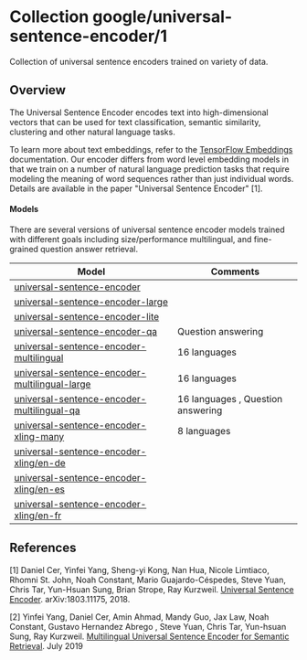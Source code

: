 # Collection google/universal-sentence-encoder/1
Collection of universal sentence encoders trained on variety of data.

<!-- module-type: text-embedding -->
<!-- network-architecture: DAN -->
<!-- network-architecture: Transformer -->
<!-- language: en -->

## Overview
The Universal Sentence Encoder encodes text into high-dimensional vectors that
can be used for text classification, semantic similarity, clustering and other
natural language tasks.

To learn more about text embeddings, refer to the [TensorFlow Embeddings](https://www.tensorflow.org/tutorials/text/word_embeddings)
documentation. Our encoder differs from word level embedding models in that we
train on a number of natural language prediction tasks that require modeling the
meaning of word sequences rather than just individual words. Details are
available in the paper "Universal Sentence Encoder" [1].

#### Models

There are several versions of universal sentence encoder models trained with
different goals including size/performance multilingual, and fine-grained
question answer retrieval.

| Model      | Comments |
|------------|----------|
| [universal-sentence-encoder](https://tfhub.dev/google/universal-sentence-encoder) |
| [universal-sentence-encoder-large](https://tfhub.dev/google/universal-sentence-encoder-large) |
| [universal-sentence-encoder-lite](https://tfhub.dev/google/universal-sentence-encoder-lite) |
| [universal-sentence-encoder-qa](https://tfhub.dev/google/universal-sentence-encoder-qa) | Question answering
| [universal-sentence-encoder-multilingual](https://tfhub.dev/google/universal-sentence-encoder-multilingual) | 16 languages
| [universal-sentence-encoder-multilingual-large](https://tfhub.dev/google/universal-sentence-encoder-multilingual-large) |16 languages
| [universal-sentence-encoder-multilingual-qa](https://tfhub.dev/google/universal-sentence-encoder-multilingual-qa) | 16 languages , Question answering |
| [universal-sentence-encoder-xling-many](https://tfhub.dev/google/universal-sentence-encoder-xling-many) | 8 languages |
| [universal-sentence-encoder-xling/en-de](https://tfhub.dev/google/universal-sentence-encoder-xling/en-de) |
| [universal-sentence-encoder-xling/en-es](https://tfhub.dev/google/universal-sentence-encoder-xling/en-es) |
| [universal-sentence-encoder-xling/en-fr](https://tfhub.dev/google/universal-sentence-encoder-xling/en-fr) |



## References

[1] Daniel Cer, Yinfei Yang, Sheng-yi Kong, Nan Hua, Nicole Limtiaco,
Rhomni St. John, Noah Constant, Mario Guajardo-Céspedes, Steve Yuan, Chris Tar,
Yun-Hsuan Sung, Brian Strope, Ray Kurzweil. [Universal Sentence Encoder](https://arxiv.org/abs/1803.11175).
arXiv:1803.11175, 2018.

[2] Yinfei Yang, Daniel Cer, Amin Ahmad, Mandy Guo, Jax Law, Noah Constant,
Gustavo Hernandez Abrego , Steve Yuan, Chris Tar, Yun-hsuan Sung, Ray Kurzweil.
[Multilingual Universal Sentence Encoder for Semantic Retrieval](https://arxiv.org/abs/1907.04307).
July 2019

